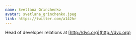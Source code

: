 ```yaml
---
name: Svetlana Grinchenko
avatar: svetlana_grinchenko.jpeg
link: https://twitter.com/a142hr
---
```


Head of developer relations at [http://dvc.org](http://dvc.org)
